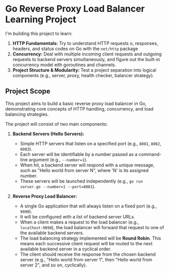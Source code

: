     
# Go Reverse Proxy Load Balancer Learning Project

I'm building this project to learn:

1.  **HTTP Fundamentals:** Try to understand HTTP requests o, responses, headers, and status codes on Go with the `net/http` package
2.  **Concurrency:** Deal with multiple incoming client requests and outgoing requests to backend servers simultaneously, and figure out the built-in concurrency model eith  goroutines and channels.
5.  **Project Structure & Modularity:** Test a project separation into logical components (e.g., server, proxy, health checker, balancer strategy).

## Project Scope

This project aims to build a basic reverse proxy load balancer in Go, demonstrating core concepts of HTTP handling, concurrency, and load balancing strategies.

The project will consist of two main components:

1.  **Backend Servers (Hello Servers):**
    *   Simple HTTP servers that listen on a specified port (e.g., `8081`, `8082`, `8083`).
    *   Each server will be identifiable by a number passed as a command-line argument (e.g., `--number=1`).
    *   When hit, a backend server will respond with a unique message, such as "Hello world from server N", where 'N' is its assigned number.
    *   These servers will be launched independently (e.g., `go run server.go --number=1 --port=8081`).

2.  **Reverse Proxy Load Balancer:**
    *   A single Go application that will always listen on a fixed port (e.g., `9090`).
    *   It will be configured with a list of backend server URLs.
    *   When a client makes a request to the load balancer (e.g., `localhost:9090`), the load balancer will forward that request to one of the available backend servers.
    *   The load balancing strategy implemented will be **Round Robin**. This means each successive client request will be routed to the next available backend server in a cyclical order.
    *   The client should receive the response from the chosen backend server (e.g., "Hello world from server 1", then "Hello world from server 2", and so on, cyclically).

  
